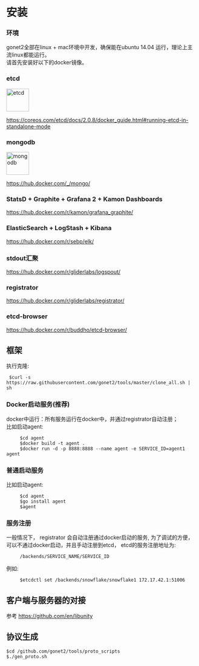 # 安装
### 环境
gonet2全部在linux + mac环境中开发，确保能在ubuntu 14.04 运行，理论上主流linux都能运行。      
请首先安装好以下的docker镜像。

### etcd
<img src="etcd.png" alt="etcd" height="60px" />     

https://coreos.com/etcd/docs/2.0.8/docker_guide.html#running-etcd-in-standalone-mode
### mongodb
<img src="mongodb.jpg" alt="mongodb" height="60px" />     

https://hub.docker.com/_/mongo/
### StatsD + Graphite + Grafana 2 + Kamon Dashboards
https://hub.docker.com/r/kamon/grafana_graphite/

### ElasticSearch + LogStash + Kibana
https://hub.docker.com/r/sebp/elk/

### stdout汇聚
https://hub.docker.com/r/gliderlabs/logspout/

### registrator
https://hub.docker.com/r/gliderlabs/registrator/

### etcd-browser
https://hub.docker.com/r/buddho/etcd-browser/

## 框架
执行克隆:       

     $curl -s https://raw.githubusercontent.com/gonet2/tools/master/clone_all.sh | sh      

### Docker启动服务(推荐)
docker中运行：所有服务运行在docker中，并通过registrator自动注册；            
比如启动agent: 

         $cd agent
         $docker build -t agent .
         $docker run -d -p 8888:8888 --name agent -e SERVICE_ID=agent1 agent


### 普通启动服务
比如启动agent: 

         $cd agent
         $go install agent
         $agent

### 服务注册
一般情况下， registrator 会自动注册通过docker启动的服务, 为了调试的方便，可以不通过docker启动，并且手动注册到etcd， etcd的服务注册地址为:

         /backends/SERVICE_NAME/SERVICE_ID 
         
例如:

         $etcdctl set /backends/snowflake/snowflake1 172.17.42.1:51006
         
## 客户端与服务器的对接

参考 https://github.com/en/libunity
	
## 协议生成
```
$cd /github.com/gonet2/tools/proto_scripts
$./gen_proto.sh
```	
